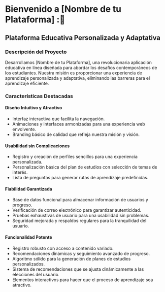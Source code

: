 # Bienvenido a [Nombre de tu Plataforma] :📝

## Plataforma Educativa Personalizada y Adaptativa

### Descripción del Proyecto

Desarrollamos [Nombre de tu Plataforma], una revolucionaria aplicación educativa en línea diseñada para abordar los desafíos contemporáneos de los estudiantes. Nuestra misión es proporcionar una experiencia de aprendizaje personalizada y adaptativa, eliminando las barreras para el aprendizaje eficiente.

### Características Destacadas

#### Diseño Intuitivo y Atractivo
- Interfaz interactiva que facilita la navegación.
- Animaciones y interfaces armonizadas para una experiencia web envolvente.
- Branding básico de calidad que refleja nuestra misión y visión.

#### Usabilidad sin Complicaciones
- Registro y creación de perfiles sencillos para una experiencia personalizada.
- Personalización básica del plan de estudios con selección de temas de interés.
- Lista de preguntas para generar rutas de aprendizaje predefinidas.

#### Fiabilidad Garantizada
- Base de datos funcional para almacenar información de usuarios y progreso.
- Verificación de correo electrónico para garantizar autenticidad.
- Pruebas exhaustivas de usuario para una usabilidad sin problemas.
- Seguridad mejorada y respaldos regulares para la tranquilidad del usuario.

#### Funcionalidad Potente
- Registro robusto con acceso a contenido variado.
- Recomendaciones dinámicas y seguimiento avanzado de progreso.
- Algoritmo sólido para la generación de planes de estudios personalizados.
- Sistema de recomendaciones que se ajusta dinámicamente a las elecciones del usuario.
- Elementos interactivos para hacer que el proceso de aprendizaje sea atractivo.
